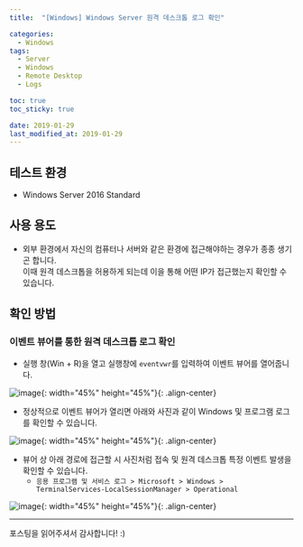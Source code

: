```yaml
---
title:  "[Windows] Windows Server 원격 데스크톱 로그 확인" 

categories:
  - Windows
tags:
  - Server
  - Windows
  - Remote Desktop
  - Logs

toc: true
toc_sticky: true

date: 2019-01-29
last_modified_at: 2019-01-29
---
```


## 테스트 환경
- Windows Server 2016 Standard
  
## 사용 용도
- 외부 환경에서 자신의 컴퓨터나 서버와 같은 환경에 접근해야하는 경우가 종종 생기곤 합니다.  
이때 원격 데스크톱을 허용하게 되는데 이을 통해 어떤 IP가 접근했는지 확인할 수 있습니다.
  
## 확인 방법
### 이벤트 뷰어를 통한 원격 데스크톱 로그 확인
* 실행 창(Win + R)을 열고 실행창에 `eventvwr`를 입력하여 이벤트 뷰어를 열어줍니다.

![image](https://blog.false.kr/assets/image/Post/Windows/Windows-Server-RDP-Log-Check/1.png){: width="45%" height="45%"}{: .align-center}

* 정상적으로 이벤트 뷰어가 열리면 아래와 사진과 같이 Windows 및 프로그램 로그를 확인할 수 있습니다.

![image](https://blog.false.kr/assets/image/Post/Windows/Windows-Server-RDP-Log-Check/2.png){: width="45%" height="45%"}{: .align-center}

* 뷰어 상 아래 경로에 접근할 시 사진처럼 접속 및 원격 데스크톱 특정 이벤트 발생을 확인할 수 있습니다.
  * `응용 프로그램 및 서비스 로그 > Microsoft > Windows > TerminalServices-LocalSessionManager > Operational`

![image](https://blog.false.kr/assets/image/Post/Windows/Windows-Server-RDP-Log-Check/3.png){: width="45%" height="45%"}{: .align-center}

---
포스팅을 읽어주셔서 감사합니다! :)
